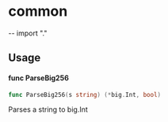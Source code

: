 # common

--
import "."

## Usage

#### func ParseBig256

```go
func ParseBig256(s string) (*big.Int, bool)
```

Parses a string to big.Int
